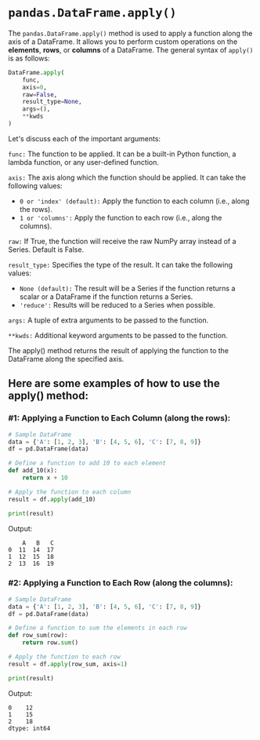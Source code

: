 # `pandas.DataFrame.apply()`

The `pandas.DataFrame.apply()` method is used to apply a function along the axis of a DataFrame. It allows you to perform custom operations on the **elements**, **rows**, or **columns** of a DataFrame. The general syntax of `apply()` is as follows:

```python
DataFrame.apply(
    func,
    axis=0,
    raw=False,
    result_type=None,
    args=(),
    **kwds
)
```
Let's discuss each of the important arguments:

`func:` The function to be applied. It can be a built-in Python function, a lambda function, or any user-defined function.

`axis:` The axis along which the function should be applied. It can take the following values:

- `0 or 'index' (default):` Apply the function to each column (i.e., along the rows).
- `1 or 'columns':` Apply the function to each row (i.e., along the columns).

`raw:` If True, the function will receive the raw NumPy array instead of a Series. Default is False.

`result_type:` Specifies the type of the result. It can take the following values:

- `None (default):` The result will be a Series if the function returns a scalar or a DataFrame if the function returns a Series.
- `'reduce':` Results will be reduced to a Series when possible.

`args:` A tuple of extra arguments to be passed to the function.

`**kwds:` Additional keyword arguments to be passed to the function.

The apply() method returns the result of applying the function to the DataFrame along the specified axis.

## Here are some examples of how to use the apply() method:

### #1: Applying a Function to Each Column (along the rows):
```python
# Sample DataFrame
data = {'A': [1, 2, 3], 'B': [4, 5, 6], 'C': [7, 8, 9]}
df = pd.DataFrame(data)

# Define a function to add 10 to each element
def add_10(x):
    return x + 10

# Apply the function to each column
result = df.apply(add_10)

print(result)
```
Output:
```
    A   B   C
0  11  14  17
1  12  15  18
2  13  16  19
```
### #2: Applying a Function to Each Row (along the columns):

```python
# Sample DataFrame
data = {'A': [1, 2, 3], 'B': [4, 5, 6], 'C': [7, 8, 9]}
df = pd.DataFrame(data)

# Define a function to sum the elements in each row
def row_sum(row):
    return row.sum()

# Apply the function to each row
result = df.apply(row_sum, axis=1)

print(result)
```
Output:
```
0    12
1    15
2    18
dtype: int64
```
